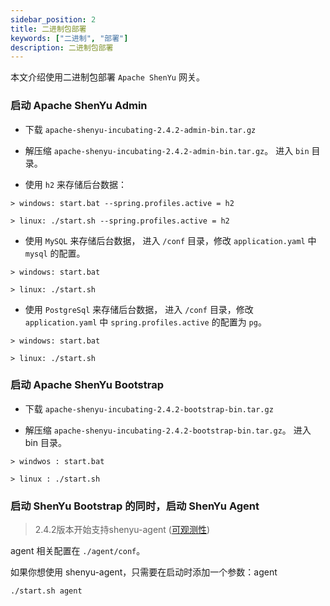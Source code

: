 ```yaml
---
sidebar_position: 2
title: 二进制包部署
keywords: ["二进制", "部署"]
description: 二进制包部署
---
```


本文介绍使用二进制包部署 `Apache ShenYu` 网关。


### 启动 Apache ShenYu Admin

* 下载 `apache-shenyu-incubating-2.4.2-admin-bin.tar.gz`

* 解压缩 `apache-shenyu-incubating-2.4.2-admin-bin.tar.gz`。 进入 `bin` 目录。

* 使用 `h2` 来存储后台数据：

```
> windows: start.bat --spring.profiles.active = h2

> linux: ./start.sh --spring.profiles.active = h2
```

* 使用 `MySQL` 来存储后台数据， 进入 `/conf` 目录，修改 `application.yaml` 中 `mysql` 的配置。

```
> windows: start.bat 

> linux: ./start.sh 
```

* 使用 `PostgreSql` 来存储后台数据， 进入 `/conf` 目录，修改 `application.yaml` 中 `spring.profiles.active` 的配置为 `pg`。

```
> windows: start.bat 

> linux: ./start.sh 
```

### 启动 Apache ShenYu Bootstrap

* 下载 `apache-shenyu-incubating-2.4.2-bootstrap-bin.tar.gz`

* 解压缩 `apache-shenyu-incubating-2.4.2-bootstrap-bin.tar.gz`。 进入 bin 目录。

```
> windwos : start.bat 

> linux : ./start.sh 
```

### 启动 ShenYu Bootstrap 的同时，启动 ShenYu Agent

> 2.4.2版本开始支持shenyu-agent ([可观测性](../user-guide/observability/observability.md))

agent 相关配置在 `./agent/conf`。

如果你想使用 shenyu-agent，只需要在启动时添加一个参数：agent

```shell
./start.sh agent
```
